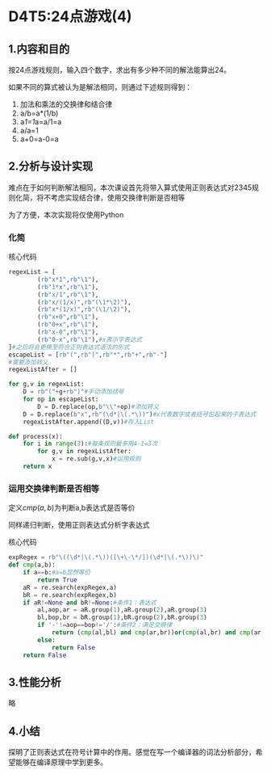# D4T5:24点游戏(4)

## 1.内容和目的 

按24点游戏规则，输入四个数字，求出有多少种不同的解法能算出24。


如果不同的算式被认为是解法相同，则通过下述规则得到：

1. 加法和乘法的交换律和结合律
2. a/b=a*(1/b)
3. a*1=1*a=a/1=a
4. a/a=1
5. a+0=a-0=a

## 2.分析与设计实现

难点在于如何判断解法相同，本次课设首先将带入算式使用正则表达式对2345规则化简，将不考虑实现结合律，使用交换律判断是否相等

为了方便，本次实现将仅使用Python

### 化简

核心代码

```python
regexList = [
		(rb"x*1",rb"\1"),
		(rb"1*x",rb"\1"),
		(rb"x/1",rb"\1"),
		(rb"x/(1/x)",rb"(\1*\2)"),
		(rb"x*(1/x)",rb"(\1/\2)"),
		(rb"x+0",rb"\1"),
		(rb"0+x",rb"\1"),
		(rb"x-0",rb"\1"),
		(rb"0-x",rb"\1"),#x表示字表达式
]#之后将会更换至符合正则表达式语法的形式
escapeList = [rb"(",rb")",rb"*",rb"+",rb"-"]
#需要添加转义
regexListAfter = []

for g,v in regexList:
	D = rb"("+g+rb")"#手动添加括号
	for op in escapeList:
		D = D.replace(op,b"\\"+op)#添加转义
	D = D.replace(b"x",rb"(\d*|\(.*\))")#x代表数字或者括号包起来的子表达式
	regexListAfter.append((D,v))#存入List

def process(x):
	for i in range(3):#每条规则最多用4-1=3次
		for g,v in regexListAfter:
			x = re.sub(g,v,x)#运用规则
	return x
```

### 运用交换律判断是否相等

定义$cmp(a,b)$为判断a,b表达式是否等价

同样递归判断，使用正则表达式分析字表达式

核心代码

```python
expRegex = rb"\((\d*|\(.*\))([\+\-\*/])(\d*|\(.*\))\)"
def cmp(a,b):
	if a==b:#a=b显然等价
		return True
	aR = re.search(expRegex,a)
	bR = re.search(expRegex,b)
	if aR!=None and bR!=None:#条件1：表达式
		al,aop,ar = aR.group(1),aR.group(2),aR.group(3)
		bl,bop,br = bR.group(1),bR.group(2),bR.group(3)
		if '-'!=aop==bop!='/':#条件2：满足交换律
			return (cmp(al,bl) and cmp(ar,br))or(cmp(al,br) and cmp(ar,bl))#运用交换律判断
		else:
			return False
	return False
```

## 3.性能分析

略

## 4.小结

探明了正则表达式在符号计算中的作用。感觉在写一个编译器的词法分析部分，希望能够在编译原理中学到更多。

